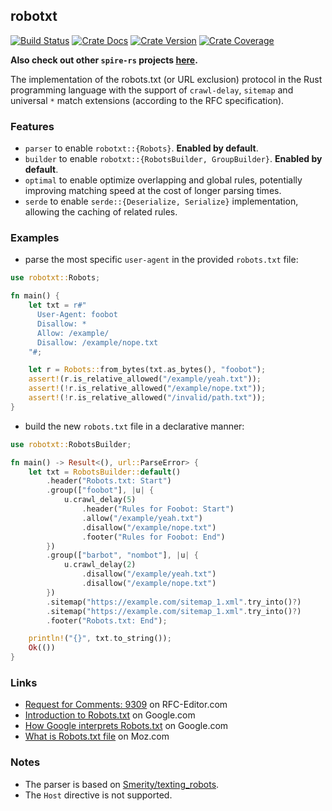 ## robotxt

[![Build Status][action-badge]][action-url]
[![Crate Docs][docs-badge]][docs-url]
[![Crate Version][crates-badge]][crates-url]
[![Crate Coverage][coverage-badge]][coverage-url]

**Also check out other `spire-rs` projects
[here](https://github.com/spire-rs).**

[action-badge]: https://img.shields.io/github/actions/workflow/status/spire-rs/kit/build.yaml?branch=main&label=build&logo=github&style=flat-square
[action-url]: https://github.com/spire-rs/kit/actions/workflows/build.yaml
[crates-badge]: https://img.shields.io/crates/v/robotxt.svg?logo=rust&style=flat-square
[crates-url]: https://crates.io/crates/robotxt
[docs-badge]: https://img.shields.io/docsrs/robotxt?logo=Docs.rs&style=flat-square
[docs-url]: http://docs.rs/robotxt
[coverage-badge]: https://img.shields.io/codecov/c/github/spire-rs/kit?logo=codecov&logoColor=white&style=flat-square
[coverage-url]: https://app.codecov.io/gh/spire-rs/kit

The implementation of the robots.txt (or URL exclusion) protocol in the Rust
programming language with the support of `crawl-delay`, `sitemap` and universal
`*` match extensions (according to the RFC specification).

### Features

- `parser` to enable `robotxt::{Robots}`. **Enabled by default**.
- `builder` to enable `robotxt::{RobotsBuilder, GroupBuilder}`. **Enabled by
  default**.
- `optimal` to enable optimize overlapping and global rules, potentially
  improving matching speed at the cost of longer parsing times.
- `serde` to enable `serde::{Deserialize, Serialize}` implementation, allowing
  the caching of related rules.

### Examples

- parse the most specific `user-agent` in the provided `robots.txt` file:

```rust
use robotxt::Robots;

fn main() {
    let txt = r#"
      User-Agent: foobot
      Disallow: *
      Allow: /example/
      Disallow: /example/nope.txt
    "#;

    let r = Robots::from_bytes(txt.as_bytes(), "foobot");
    assert!(r.is_relative_allowed("/example/yeah.txt"));
    assert!(!r.is_relative_allowed("/example/nope.txt"));
    assert!(!r.is_relative_allowed("/invalid/path.txt"));
}
```

- build the new `robots.txt` file in a declarative manner:

```rust
use robotxt::RobotsBuilder;

fn main() -> Result<(), url::ParseError> {
    let txt = RobotsBuilder::default()
        .header("Robots.txt: Start")
        .group(["foobot"], |u| {
            u.crawl_delay(5)
                .header("Rules for Foobot: Start")
                .allow("/example/yeah.txt")
                .disallow("/example/nope.txt")
                .footer("Rules for Foobot: End")
        })
        .group(["barbot", "nombot"], |u| {
            u.crawl_delay(2)
                .disallow("/example/yeah.txt")
                .disallow("/example/nope.txt")
        })
        .sitemap("https://example.com/sitemap_1.xml".try_into()?)
        .sitemap("https://example.com/sitemap_1.xml".try_into()?)
        .footer("Robots.txt: End");

    println!("{}", txt.to_string());
    Ok(())
}
```

### Links

- [Request for Comments: 9309](https://www.rfc-editor.org/rfc/rfc9309.txt) on
  RFC-Editor.com
- [Introduction to Robots.txt](https://developers.google.com/search/docs/crawling-indexing/robots/intro)
  on Google.com
- [How Google interprets Robots.txt](https://developers.google.com/search/docs/crawling-indexing/robots/robots_txt)
  on Google.com
- [What is Robots.txt file](https://moz.com/learn/seo/robotstxt) on Moz.com

### Notes

- The parser is based on
  [Smerity/texting_robots](https://github.com/Smerity/texting_robots).
- The `Host` directive is not supported.
